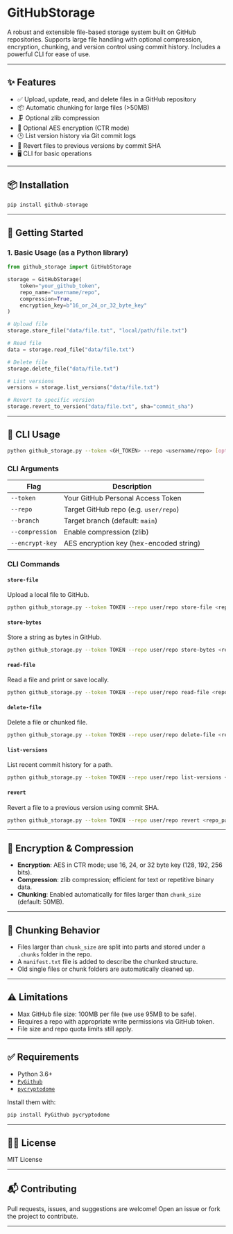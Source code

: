 
# GitHubStorage

A robust and extensible file-based storage system built on GitHub repositories. Supports large file handling with optional compression, encryption, chunking, and version control using commit history. Includes a powerful CLI for ease of use.

---

## ✨ Features

- ✅ Upload, update, read, and delete files in a GitHub repository
- 📦 Automatic chunking for large files (>50MB)
- 🗜️ Optional zlib compression
- 🔐 Optional AES encryption (CTR mode)
- 🕒 List version history via Git commit logs
- 🔄 Revert files to previous versions by commit SHA
- 🖥️ CLI for basic operations

---

## 📦 Installation

```bash
pip install github-storage
```

---

## 🚀 Getting Started

### 1. **Basic Usage (as a Python library)**

```python
from github_storage import GitHubStorage

storage = GitHubStorage(
    token="your_github_token",
    repo_name="username/repo",
    compression=True,
    encryption_key=b"16_or_24_or_32_byte_key"
)

# Upload file
storage.store_file("data/file.txt", "local/path/file.txt")

# Read file
data = storage.read_file("data/file.txt")

# Delete file
storage.delete_file("data/file.txt")

# List versions
versions = storage.list_versions("data/file.txt")

# Revert to specific version
storage.revert_to_version("data/file.txt", sha="commit_sha")
```

---

## 🧪 CLI Usage

```bash
python github_storage.py --token <GH_TOKEN> --repo <username/repo> [options] <command>
```

### CLI Arguments

| Flag                | Description                                         |
|---------------------|-----------------------------------------------------|
| `--token`           | Your GitHub Personal Access Token                  |
| `--repo`            | Target GitHub repo (e.g. `user/repo`)              |
| `--branch`          | Target branch (default: `main`)                    |
| `--compression`     | Enable compression (zlib)                          |
| `--encrypt-key`     | AES encryption key (hex-encoded string)           |

### CLI Commands

#### `store-file`

Upload a local file to GitHub.

```bash
python github_storage.py --token TOKEN --repo user/repo store-file <repo_path> <local_file_path> [--msg "commit message"]
```

#### `store-bytes`

Store a string as bytes in GitHub.

```bash
python github_storage.py --token TOKEN --repo user/repo store-bytes <repo_path> <content_string>
```

#### `read-file`

Read a file and print or save locally.

```bash
python github_storage.py --token TOKEN --repo user/repo read-file <repo_path> [--save-to local_path]
```

#### `delete-file`

Delete a file or chunked file.

```bash
python github_storage.py --token TOKEN --repo user/repo delete-file <repo_path>
```

#### `list-versions`

List recent commit history for a path.

```bash
python github_storage.py --token TOKEN --repo user/repo list-versions <repo_path> [--limit 5]
```

#### `revert`

Revert a file to a previous version using commit SHA.

```bash
python github_storage.py --token TOKEN --repo user/repo revert <repo_path> <commit_sha>
```

---

## 🔐 Encryption & Compression

- **Encryption**: AES in CTR mode; use 16, 24, or 32 byte key (128, 192, 256 bits).
- **Compression**: zlib compression; efficient for text or repetitive binary data.
- **Chunking**: Enabled automatically for files larger than `chunk_size` (default: 50MB).

---

## 📁 Chunking Behavior

- Files larger than `chunk_size` are split into parts and stored under a `.chunks` folder in the repo.
- A `manifest.txt` file is added to describe the chunked structure.
- Old single files or chunk folders are automatically cleaned up.

---

## ⚠️ Limitations

- Max GitHub file size: 100MB per file (we use 95MB to be safe).
- Requires a repo with appropriate write permissions via GitHub token.
- File size and repo quota limits still apply.

---

## ✅ Requirements

- Python 3.6+
- [`PyGithub`](https://pypi.org/project/PyGithub/)
- [`pycryptodome`](https://pypi.org/project/pycryptodome/)

Install them with:

```bash
pip install PyGithub pycryptodome
```

---

## 🧑‍💻 License

MIT License

---

## 📬 Contributing

Pull requests, issues, and suggestions are welcome! Open an issue or fork the project to contribute.

---
